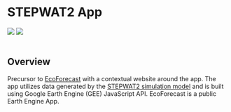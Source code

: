 # STEPWAT2 App

<div>
  <img src="https://img.shields.io/badge/Google%20Earth%20Engine-%234285F4.svg?style=for-the-badge&logo=googleearthengine&logoColor=white"/>
  <img src="https://img.shields.io/badge/JavaScript-%23323330.svg?style=for-the-badge&logo=javascript&logoColor=%23F7DF1E"/>
</div>

<br>

## Overview

Precursor to [EcoForecast](https://ecoforecast.info/) with a contextual website around the app. The app utilizes data generated by the [STEPWAT2 simulation model](https://github.com/DrylandEcology/STEPWAT2) and is built using Google Earth Engine (GEE) JavaScript API. EcoForecast is a public Earth Engine App.

